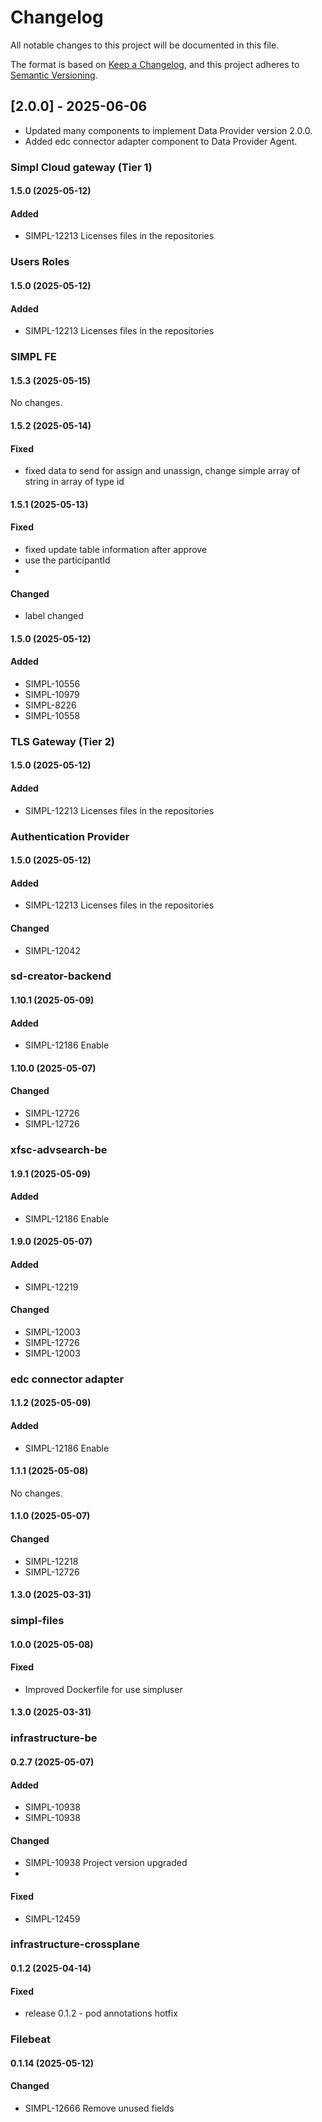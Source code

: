 # Changelog
All notable changes to this project will be documented in this file.

The format is based on [Keep a Changelog](https://keepachangelog.com/en/1.0.0/),
and this project adheres to [Semantic Versioning](https://semver.org/spec/v2.0.0.html).

## [2.0.0] - 2025-06-06
- Updated many components to implement Data Provider version 2.0.0.
- Added edc connector adapter component to Data Provider Agent.


### Simpl Cloud gateway (Tier 1)

#### 1.5.0 (2025-05-12)

#### Added
- SIMPL-12213 Licenses files in the repositories


### Users Roles

#### 1.5.0 (2025-05-12)

#### Added
- SIMPL-12213 Licenses files in the repositories


### SIMPL FE

#### 1.5.3 (2025-05-15)
No changes.

#### 1.5.2 (2025-05-14)

#### Fixed
- fixed data to send for assign and unassign, change simple array of string in array of type id

#### 1.5.1 (2025-05-13)

#### Fixed
- fixed update table information after approve
- use the participantId
- 
#### Changed
- label changed

#### 1.5.0 (2025-05-12)

#### Added
- SIMPL-10556
- SIMPL-10979 
- SIMPL-8226 
- SIMPL-10558


### TLS Gateway (Tier 2)

#### 1.5.0 (2025-05-12)

#### Added
- SIMPL-12213 Licenses files in the repositories


### Authentication Provider

#### 1.5.0 (2025-05-12)

#### Added
- SIMPL-12213 Licenses files in the repositories

#### Changed
- SIMPL-12042


### sd-creator-backend

#### 1.10.1 (2025-05-09)

#### Added
- SIMPL-12186 Enable

#### 1.10.0 (2025-05-07)

#### Changed
- SIMPL-12726
- SIMPL-12726


### xfsc-advsearch-be

#### 1.9.1 (2025-05-09)

#### Added
- SIMPL-12186 Enable

#### 1.9.0 (2025-05-07)

#### Added
- SIMPL-12219

#### Changed
- SIMPL-12003 
- SIMPL-12726 
- SIMPL-12003


### edc connector adapter

#### 1.1.2 (2025-05-09)

#### Added
- SIMPL-12186 Enable

#### 1.1.1 (2025-05-08)
No changes.

#### 1.1.0 (2025-05-07)

#### Changed
- SIMPL-12218
- SIMPL-12726

#### 1.3.0 (2025-03-31)

### simpl-files

#### 1.0.0 (2025-05-08)

#### Fixed
- Improved Dockerfile for use simpluser

#### 1.3.0 (2025-03-31)

### infrastructure-be

#### 0.2.7 (2025-05-07)

#### Added
- SIMPL-10938
- SIMPL-10938

#### Changed
- SIMPL-10938  Project version upgraded
- 
#### Fixed
- SIMPL-12459


### infrastructure-crossplane

#### 0.1.2 (2025-04-14)

#### Fixed
- release 0.1.2 - pod annotations hotfix


### Filebeat

#### 0.1.14 (2025-05-12)

#### Changed
- SIMPL-12666 Remove unused fields
